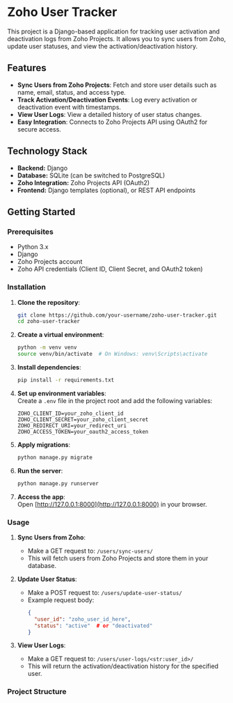 # Zoho User Tracker

This project is a Django-based application for tracking user activation and deactivation logs from Zoho Projects. It allows you to sync users from Zoho, update user statuses, and view the activation/deactivation history.

## Features

- **Sync Users from Zoho Projects**: Fetch and store user details such as name, email, status, and access type.
- **Track Activation/Deactivation Events**: Log every activation or deactivation event with timestamps.
- **View User Logs**: View a detailed history of user status changes.
- **Easy Integration**: Connects to Zoho Projects API using OAuth2 for secure access.

## Technology Stack

- **Backend:** Django
- **Database:** SQLite (can be switched to PostgreSQL)
- **Zoho Integration:** Zoho Projects API (OAuth2)
- **Frontend:** Django templates (optional), or REST API endpoints

## Getting Started

### Prerequisites

- Python 3.x
- Django
- Zoho Projects account
- Zoho API credentials (Client ID, Client Secret, and OAuth2 token)

### Installation

1. **Clone the repository**:
    ```bash
    git clone https://github.com/your-username/zoho-user-tracker.git
    cd zoho-user-tracker
    ```

2. **Create a virtual environment**:
    ```bash
    python -m venv venv
    source venv/bin/activate  # On Windows: venv\Scripts\activate
    ```

3. **Install dependencies**:
    ```bash
    pip install -r requirements.txt
    ```

4. **Set up environment variables**:  
   Create a `.env` file in the project root and add the following variables:
    ```env
    ZOHO_CLIENT_ID=your_zoho_client_id
    ZOHO_CLIENT_SECRET=your_zoho_client_secret
    ZOHO_REDIRECT_URI=your_redirect_uri
    ZOHO_ACCESS_TOKEN=your_oauth2_access_token
    ```

5. **Apply migrations**:
    ```bash
    python manage.py migrate
    ```

6. **Run the server**:
    ```bash
    python manage.py runserver
    ```

7. **Access the app**:  
   Open [http://127.0.0.1:8000](http://127.0.0.1:8000) in your browser.

### Usage

1. **Sync Users from Zoho**:
   - Make a GET request to: `/users/sync-users/`
   - This will fetch users from Zoho Projects and store them in your database.

2. **Update User Status**:
   - Make a POST request to: `/users/update-user-status/`
   - Example request body:
     ```json
     {
       "user_id": "zoho_user_id_here",
       "status": "active"  # or "deactivated"
     }
     ```

3. **View User Logs**:
   - Make a GET request to: `/users/user-logs/<str:user_id>/`
   - This will return the activation/deactivation history for the specified user.

### Project Structure

